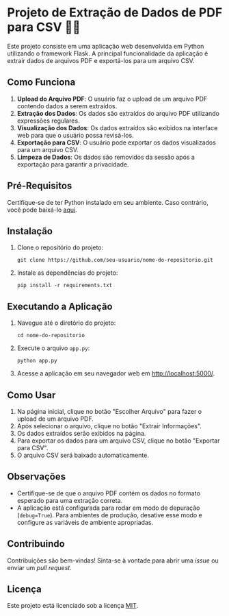 # Projeto de Extração de Dados de PDF para CSV 🐱‍👤

Este projeto consiste em uma aplicação web desenvolvida em Python utilizando o framework Flask. A principal funcionalidade da aplicação é extrair dados de arquivos PDF e exportá-los para um arquivo CSV.

## Como Funciona

1. **Upload do Arquivo PDF**: O usuário faz o upload de um arquivo PDF contendo dados a serem extraídos.
2. **Extração dos Dados**: Os dados são extraídos do arquivo PDF utilizando expressões regulares.
3. **Visualização dos Dados**: Os dados extraídos são exibidos na interface web para que o usuário possa revisá-los.
4. **Exportação para CSV**: O usuário pode exportar os dados visualizados para um arquivo CSV.
5. **Limpeza de Dados**: Os dados são removidos da sessão após a exportação para garantir a privacidade.

## Pré-Requisitos

Certifique-se de ter Python instalado em seu ambiente. Caso contrário, você pode baixá-lo [aqui](https://www.python.org/downloads/).

## Instalação

1. Clone o repositório do projeto:

    ```
    git clone https://github.com/seu-usuario/nome-do-repositorio.git
    ```

2. Instale as dependências do projeto:

    ```
    pip install -r requirements.txt
    ```

## Executando a Aplicação

1. Navegue até o diretório do projeto:

    ```
    cd nome-do-repositorio
    ```

2. Execute o arquivo `app.py`:

    ```
    python app.py
    ```

3. Acesse a aplicação em seu navegador web em [http://localhost:5000/](http://localhost:5000/).

## Como Usar

1. Na página inicial, clique no botão "Escolher Arquivo" para fazer o upload de um arquivo PDF.
2. Após selecionar o arquivo, clique no botão "Extrair Informações".
3. Os dados extraídos serão exibidos na página.
4. Para exportar os dados para um arquivo CSV, clique no botão "Exportar para CSV".
5. O arquivo CSV será baixado automaticamente.

## Observações

- Certifique-se de que o arquivo PDF contém os dados no formato esperado para uma extração correta.
- A aplicação está configurada para rodar em modo de depuração (`debug=True`). Para ambientes de produção, desative esse modo e configure as variáveis de ambiente apropriadas.

## Contribuindo

Contribuições são bem-vindas! Sinta-se à vontade para abrir uma *issue* ou enviar um *pull request*.

## Licença

Este projeto está licenciado sob a licença [MIT](https://github.com/seu-usuario/nome-do-repositorio/blob/main/LICENSE).
